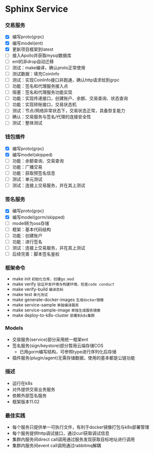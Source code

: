 # Sphinx Service

### 交易服务

* [x] 编写proto(grpc)
* [x] 编写model(ent)
* [x] 更新项目框架到latest
* [ ] 接入Apollo并获取mysql数据库
* [ ] ent的非drop自动迁移
* [ ] 测试：make编译，确认proto正常使用
* [ ] 测试数据：填充CoinInfo
* [ ] 测试：实现CoinInfo接口并跑通，确认http请求给到grpc
* [ ] 功能：签名和代理服务接入点
* [ ] 阻塞：签名和代理服务功能实现
* [ ] 功能：实现传递接口，创建账户、余额、交易查询、状态查询
* [ ] 功能：实现转账接口，交易状态机
* [ ] 测试：节点/网络异常状态下，交易状态正常，具备恢复能力
* [ ] 确认：交易服务与签名/代理的连接安全性
* [ ] 测试：整体测试

### 钱包插件

* [x] 编写proto(grpc)
* [x] 编写model(skipped)
* [ ] 功能：余额查询、交易查询
* [ ] 功能：广播交易
* [ ] 功能：获取预签名信息
* [ ] 测试：单元测试
* [ ] 测试：连接上交易服务，并在其上测试

### 签名服务

* [x] 编写proto(grpc)
* [x] 编写model(gorm/skipped)
* [ ] model转为oss存储
* [ ] 框架：基本代码结构
* [ ] 功能：创建账户
* [ ] 功能：进行签名
* [ ] 测试：连接上交易服务，并在其上测试
* [ ] 后续完善：脚本签名鉴权

### 框架命令

* make init ```初始化仓库，创建go.mod```
* make verify ```验证开发环境与构建环境，检查code conduct```
* make verify-build ```编译目标```
* make test ```单元测试```
* make generate-docker-images ```生成docker镜像```
* make service-sample ```单独编译服务```
* make service-sample-image ```单独生成服务镜像```
* make deploy-to-k8s-cluster ```部署到k8s集群```

###  Models

* 交易服务(service)部分采用统一框架ent
* 签名服务(sign/keystore)部分暂用云端存储COS
  * 已用gorm编写结构，可参照type进行序列化后存储
* 插件服务(plugin/agent)无需存储数据，使用的基本都是公链功能

### 描述

- 运行在k8s
- 对外提供交易业务服务
- 依赖外部签名服务
- 框架版本11.02

### 最佳实践

* 每个服务只提供单一可执行文件，有利于docker镜像打包与k8s部署管理
* 每个服务提供http调试接口，通过curl获取调试信息
* 集群内服务间direct call调用通过服务发现获取目标地址进行调用
* 集群内服务间event call调用通过rabbitmq解耦
